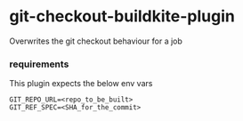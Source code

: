 # git-checkout-buildkite-plugin
Overwrites the git checkout behaviour for a job

### requirements

This plugin expects the below env vars

```
GIT_REPO_URL=<repo_to_be_built>
GIT_REF_SPEC=<SHA_for_the_commit>
```